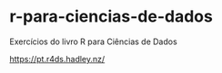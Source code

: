 
# r-para-ciencias-de-dados

<!-- badges: start -->
<!-- badges: end -->

Exercícios do livro R para Ciências de Dados 

https://pt.r4ds.hadley.nz/
